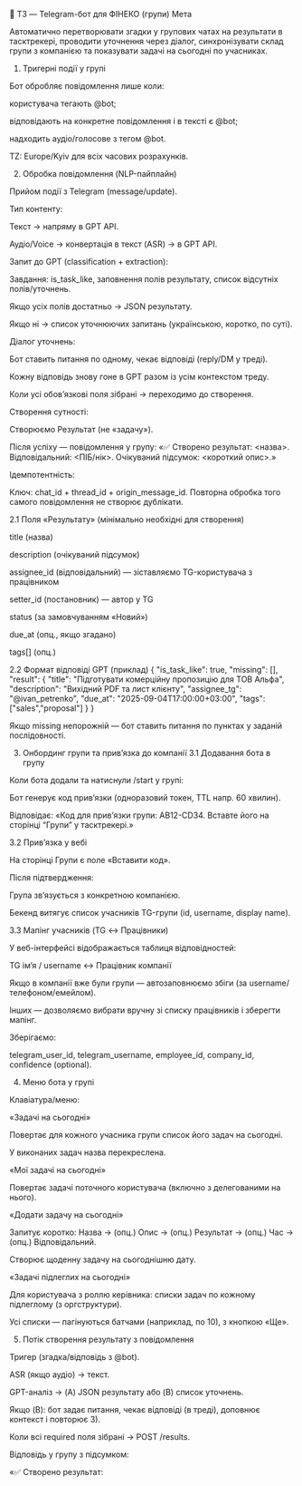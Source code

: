 📲 ТЗ — Telegram-бот для ФІНЕКО (групи)
Мета

Автоматично перетворювати згадки у групових чатах на результати в тасктрекері, проводити уточнення через діалог, синхронізувати склад групи з компанією та показувати задачі на сьогодні по учасниках.

1) Тригерні події у групі

Бот обробляє повідомлення лише коли:

користувача тегають @bot;

відповідають на конкретне повідомлення і в тексті є @bot;

надходить аудіо/голосове з тегом @bot.

TZ: Europe/Kyiv для всіх часових розрахунків.

2) Обробка повідомлення (NLP-пайплайн)

Прийом події з Telegram (message/update).

Тип контенту:

Текст → напряму в GPT API.

Аудіо/Voice → конвертація в текст (ASR) → в GPT API.

Запит до GPT (classification + extraction):

Завдання: is_task_like, заповнення полів результату, список відсутніх полів/уточнень.

Якщо усіх полів достатньо → JSON результату.

Якщо ні → список уточнюючих запитань (українською, коротко, по суті).

Діалог уточнень:

Бот ставить питання по одному, чекає відповіді (reply/DM у треді).

Кожну відповідь знову гоне в GPT разом із усім контекстом треду.

Коли усі обов’язкові поля зібрані → переходимо до створення.

Створення сутності:

Створюємо Результат (не «задачу»).

Після успіху — повідомлення у групу:
«✅ Створено результат: <назва>. Відповідальний: <ПІБ/нік>. Очікуваний підсумок: <короткий опис>.»

Ідемпотентність:

Ключ: chat_id + thread_id + origin_message_id. Повторна обробка того самого повідомлення не створює дублікати.

2.1 Поля «Результату» (мінімально необхідні для створення)

title (назва)

description (очікуваний підсумок)

assignee_id (відповідальний) — зіставляємо TG-користувача з працівником

setter_id (постановник) — автор у TG

status (за замовчуванням «Новий»)

due_at (опц., якщо згадано)

tags[] (опц.)

2.2 Формат відповіді GPT (приклад)
{
  "is_task_like": true,
  "missing": [],
  "result": {
    "title": "Підготувати комерційну пропозицію для ТОВ Альфа",
    "description": "Вихідний PDF та лист клієнту",
    "assignee_tg": "@ivan_petrenko",
    "due_at": "2025-09-04T17:00:00+03:00",
    "tags": ["sales","proposal"]
  }
}


Якщо missing непорожній — бот ставить питання по пунктах у заданій послідовності.

3) Онбординг групи та прив’язка до компанії
3.1 Додавання бота в групу

Коли бота додали та натиснули /start у групі:

Бот генерує код прив’язки (одноразовий токен, TTL напр. 60 хвилин).

Відповідає: «Код для прив’язки групи: AB12-CD34. Вставте його на сторінці “Групи” у тасктрекері.»

3.2 Прив’язка у вебі

На сторінці Групи є поле «Вставити код».

Після підтвердження:

Група зв’язується з конкретною компанією.

Бекенд витягує список учасників TG-групи (id, username, display name).

3.3 Мапінг учасників (TG ↔ Працівники)

У веб-інтерфейсі відображається таблиця відповідностей:

TG ім’я / username ↔ Працівник компанії

Якщо в компанії вже були групи — автозаповнюємо збіги (за username/телефоном/емейлом).

Інших — дозволяємо вибрати вручну зі списку працівників і зберегти мапінг.

Зберігаємо:

telegram_user_id, telegram_username, employee_id, company_id, confidence (optional).

4) Меню бота у групі

Клавіатура/меню:

«Задачі на сьогодні»

Повертає для кожного учасника групи список його задач на сьогодні.

У виконаних задач назва перекреслена.

«Мої задачі на сьогодні»

Повертає задачі поточного користувача (включно з делегованими на нього).

«Додати задачу на сьогодні»

Запитує коротко: Назва → (опц.) Опис → (опц.) Результат → (опц.) Час → (опц.) Відповідальний.

Створює щоденну задачу на сьогоднішню дату.

«Задачі підлеглих на сьогодні»

Для користувача з роллю керівника: списки задач по кожному підлеглому (з оргструктури).

Усі списки — пагінуються батчами (наприклад, по 10), з кнопкою «Ще».

5) Потік створення результату з повідомлення

Тригер (згадка/відповідь з @bot).

ASR (якщо аудіо) → текст.

GPT-аналіз → (A) JSON результату або (B) список уточнень.

Якщо (B): бот задає питання, чекає відповіді (в треді), доповнює контекст і повторює 3).

Коли всі required поля зібрані → POST /results.

Відповідь у групу з підсумком:

«✅ Створено результат: <title>; Відповідальний: <name/username>; Дедлайн: <дата, якщо є>.»

Лінк «Відкрити у тасктрекері».

6) Права та безпека

Обробляємо лише повідомлення з груп прив’язаних до компанії.

Користувач → працівник компанії: потрібен мапінг. Якщо не знайдено — бот просить адміна зіставити.

Ролі:

Адмін компанії/Групи — може підтверджувати прив’язку, мапити користувачів.

Будь-який учасник — може ініціювати створення результату через згадку.

Антиспам:

Rate-limit на користувача/групу (напр. 10 звернень/хв).

Ідемпотентність за ключем повідомлення.

7) API (чернетка інтеграції з бекендом)

Групи

POST /telegram/link-code → { code, chat_id } (генерація токена, викликається ботом).

POST /telegram/link-confirm → body: { code, chat_id } → зв’язує групу з компанією.

GET /telegram/group-members?chat_id=... → список TG-учасників (з боку бота/вебхука).

POST /telegram/group-members/mapping → масове збереження відповідностей { chat_id, mappings: [{telegram_user_id, employee_id}] }.

NLP

POST /nlp/parse → { text, context } → { is_task_like, missing[], result{...} }

POST /nlp/transcribe → { file_id|audio_url } → { text }

Результати

POST /results → створити результат із зібраних полів.

GET /results/{id} → повернути картку для повідомлення.

Задачі (для меню)

GET /tasks/today?employee_id=... → список задач на сьогодні (з позначенням виконаних).

POST /tasks → створення задачі на сьогодні з форми в боті.

8) Становий автомат діалогу (спрощено)

IDLE → (mention) → PARSING

PARSING → (missing fields) → ASKING

ASKING → (user replies) → PARSING (з новим контекстом)

PARSING → (complete) → CREATING_RESULT

CREATING_RESULT → (success) → DONE (і повідомлення у групу)

Контекст треду зберігаємо conversation_id (chat_id + thread_id).

9) Відповіді/повідомлення бота (шаблони)

При старті в групі:
«Привіт! Я бот ФІНЕКО. Ось код прив’язки: AB12-CD34. Введіть його на сторінці “Групи” у тасктрекері, щоб завершити налаштування.»

Коли бракує полів:
«Щоб створити результат, потрібно уточнити: відповідальний, короткий опис. Вкажіть, будь ласка: …»

Успіх:
«✅ Створено результат: <title> → Відповідальний: <name> → [Відкрити]»

Помилка/немає мапінгу:
«Не вдалося визначити працівника для @username. Адміни, будь ласка, зіставте в панелі “Групи”.»

10) Edge-cases

Немає прав у бота читати учасників/історію → повідомлення адмінам про необхідні права.

Багатомовність: бот очікує/видає українською; допускаємо вхід будь-якою — визначення мови + нормалізація через GPT.

Аудіо надто довге → відповідь: «Повідомлення завелике, надішліть коротше або текстом.»

Конфлікт відповідального (TG не прив’язаний) → пропонуємо вибір із списку працівників (через веб або кнопки, якщо користувач — адмін).

11) Чекліст приймання

При додаванні бота і /start повертається код, який успішно прив’язує групу.

На сторінці «Групи» видно весь список учасників TG та мапінг на працівників; автозаповнення для знайомих користувачів працює; збереження — працює.

У групі при згадці @bot:

Текст/аудіо → парсинг GPT → або уточнення, або створення Результату.

Після створення — підсумкове повідомлення з відповідальним.

Меню бота:

«Задачі на сьогодні» — списки по всіх учасниках; виконані — перекреслені.

«Мої задачі на сьогодні» — власний список.

«Додати задачу на сьогодні» — форма → створення задачі на поточний день.

«Задачі підлеглих на сьогодні» — працює для керівників (за оргструктурою).
